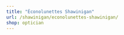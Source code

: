 ```yaml
---
title: "Éconolunettes Shawinigan"
url: /shawinigan/econolunettes-shawinigan/
shop: optician
---
```

